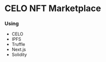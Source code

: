 # CELO NFT Marketplace

### Using

<ul>
<li>CELO</li>
<li>IPFS</li>
<li>Truffle</li>
<li>Next.js</li>
<li>Solidity</li>
</ul>
